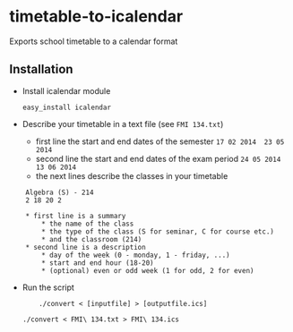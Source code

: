timetable-to-icalendar
======================

Exports school timetable to a calendar format

## Installation
* Install icalendar module

    ```easy_install icalendar```
* Describe your timetable in a text file (see ```FMI 134.txt```)
    * first line the start and end dates of the semester
    ```17 02 2014  23 05 2014```
	* second line the start and end dates of the exam period
	```24 05 2014  13 06 2014```
	* the next lines describe the classes in your timetable
```
	Algebra (S) - 214	
	2 18 20 2
```
		* first line is a summary
			* the name of the class
			* the type of the class (S for seminar, C for course etc.)
			* and the classroom (214)
		* second line is a description
			* day of the week (0 - monday, 1 - friday, ...)
			* start and end hour (18-20)
			* (optional) even or odd week (1 for odd, 2 for even)
* Run the script 
    ```
	    ./convert < [inputfile] > [outputfile.ics]
	```

	```./convert < FMI\ 134.txt > FMI\ 134.ics```

